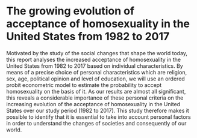 # The growing evolution of acceptance of homosexuality in the United States from 1982 to 2017

Motivated by the study of the social changes that shape the world today, this report analyses the increased acceptance of homosexuality in the United States from 1982 to 2017 based on individual characteristics. By means of a precise choice of personal characteristics which are religion, sex, age, political opinion and level of education, we will use an ordered probit econometric model to estimate the probability to accept homosexuality on the basis of it. As our results are almost all significant, this reveals a considerable importance of these personal criteria on the increasing evolution of the acceptance of homosexuality in the United States over our study period (1982 to 2017). This study therefore makes it possible to identify that it is essential to take into account personal factors in order to understand the changes of societies and consequently of our world.
